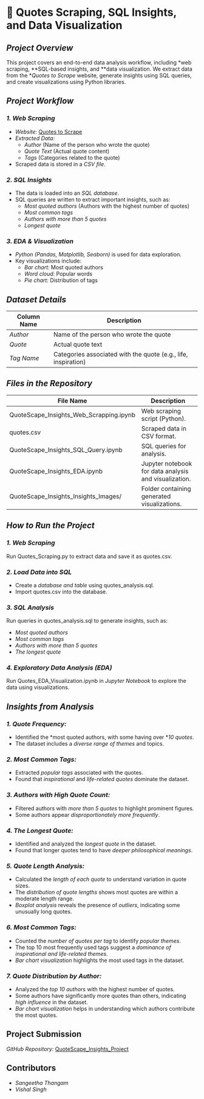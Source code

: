 # 🔗 Quotes Scraping, SQL Insights, and Data Visualization  

## *Project Overview*  
This project covers an end-to-end data analysis workflow, including *web scraping, **SQL-based insights, and **data visualization. We extract data from the **Quotes to Scrape* website, generate insights using SQL queries, and create visualizations using Python libraries.  

## *Project Workflow*  

### *1. Web Scraping*  
- *Website:* [Quotes to Scrape](http://quotes.toscrape.com/)  
- *Extracted Data:*  
  - *Author* (Name of the person who wrote the quote)  
  - *Quote Text* (Actual quote content)  
  - *Tags* (Categories related to the quote)  
- Scraped data is stored in a *CSV file*.  

### *2. SQL Insights*  
- The data is loaded into an *SQL database*.  
- SQL queries are written to extract important insights, such as:  
  - *Most quoted authors* (Authors with the highest number of quotes)  
  - *Most common tags*  
  - *Authors with more than 5 quotes*  
  - *Longest quote*  

### *3. EDA & Visualization*  
- *Python (Pandas, Matplotlib, Seaborn)* is used for data exploration.  
- Key visualizations include:  
  - *Bar chart:* Most quoted authors  
  - *Word cloud:* Popular words  
  - *Pie chart:* Distribution of tags  

## *Dataset Details*  
| Column Name | Description |  
|-------------|-------------|  
| *Author* | Name of the person who wrote the quote |  
| *Quote* | Actual quote text |  
| *Tag Name* | Categories associated with the quote (e.g., life, inspiration) |  

## *Files in the Repository*  

| File Name | Description |  
|-------------|-------------|  
| QuoteScape_Insights_Web_Scrapping.ipynb | Web scraping script (Python). |  
| quotes.csv | Scraped data in CSV format. |  
| QuoteScape_Insights_SQL_Query.ipynb | SQL queries for analysis. |  
| QuoteScape_Insights_EDA.ipynb | Jupyter notebook for data analysis and visualization. |  
| QuoteScape_Insights_Insights_Images/ | Folder containing generated visualizations. |  

## *How to Run the Project*  

### *1. Web Scraping*  
Run Quotes_Scraping.py to extract data and save it as quotes.csv.  

### *2. Load Data into SQL*  
- Create a *database and table* using quotes_analysis.sql.  
- Import quotes.csv into the database.  

### *3. SQL Analysis*  
Run queries in quotes_analysis.sql to generate insights, such as:  
- *Most quoted authors*  
- *Most common tags*  
- *Authors with more than 5 quotes*  
- *The longest quote*  

### *4. Exploratory Data Analysis (EDA)*  
Run Quotes_EDA_Visualization.ipynb in *Jupyter Notebook* to explore the data using visualizations.  

## *Insights from Analysis*  

### *1. Quote Frequency:*  
- Identified the *most quoted authors, with some having over **10 quotes*.  
- The dataset includes a *diverse range of themes* and topics.  

### *2. Most Common Tags:*  
- Extracted *popular tags* associated with the quotes.  
- Found that *inspirational* and *life-related quotes* dominate the dataset.  

### *3. Authors with High Quote Count:*  
- Filtered authors with *more than 5 quotes* to highlight prominent figures.  
- Some authors appear *disproportionately more frequently*.  

### *4. The Longest Quote:*  
- Identified and analyzed the *longest quote* in the dataset.  
- Found that longer quotes tend to have *deeper philosophical meanings*.  

### *5. Quote Length Analysis:*  
- Calculated the *length of each quote* to understand variation in quote sizes.  
- The *distribution of quote lengths* shows most quotes are within a moderate length range.  
- *Boxplot analysis* reveals the presence of *outliers*, indicating some unusually long quotes.  

### *6. Most Common Tags:*  
- Counted the *number of quotes per tag* to identify *popular themes*.  
- The top 10 most frequently used tags suggest a *dominance of inspirational and life-related themes*.  
- *Bar chart visualization* highlights the most used tags in the dataset.  

### *7. Quote Distribution by Author:*  
- Analyzed the *top 10 authors* with the highest number of quotes.  
- Some authors have significantly more quotes than others, indicating *high influence* in the dataset.  
- *Bar chart visualization* helps in understanding which authors contribute the most quotes.  

## Project Submission
*GitHub Repository:* [QuoteScape_Insights_Project](https://github.com/rajput5540/QuoteScrape_Insights_Project)  

## Contributors
- *Sangeetha Thangam*
- *Vishal Singh*  

